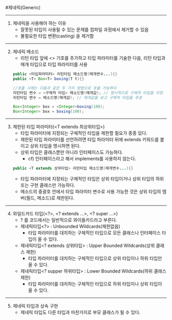 #제네릭(Generic)

------------
1. 제네릭을 사용해야 하는 이유
    - 잘못된 타입이 사용될 수 있는 문제를 컴파일 과정에서 제거할 수 있음
    - 불필요한 타입 변환(casting) 을 제거함

------------
2. 제네릭 메소드
   - 리턴 타입 앞에 <> 기호를 추가하고 타입 파라미터를 기술한 다음, 리턴 타입과 매개 타입으로 타입 파라미터를 사용
   ```java
   public <타입파라미터> 리턴타입 메소드명(매개변수...){}
   public <T> Box<T> boxing(T t){}
   
   //호출 시에는 다음과 같은 두 가지 방법으로 호출 가능하다
   리턴타입 변수 = <구체적 타입> 메소드명(매개값); // 명시적으로 구체적 타입을 지정
   리턴타입 변수 = 메소드명(매개값); // 매개값을 보고 구체적 타입을 추정
   
   Box<Integer> box = <Integer>boxing(100);
   Box<Integer> box = boxing(100);
   ```

------------
3. 제한된 타입 파라미터(<T extends 최상위타입>)
   - 타입 파라미터에 지정되는 구체적인 타입을 제한할 필요가 종종 있다.
   - 제한된 타입 파라미터를 선언하려면 타입 파라미터 뒤에 extends 키워드를 붙이고 상위 타입을 명시하면 된다.
   - 상위 타입은 클래스뿐만 아니라 인터페이스도 가능하다. 
      - cf) 인터페이스라고 해서 implements를 사용하지 않는다.
   ```java
   public <T extends 상위타입> 리턴타입 메소드명(매개변수...){}
   ```
   - 타입 파라미터에 지정되는 구체적인 타입은 상위 타입이거나 상위 타입의 하위 또는 구현 클래스만 가능하다.
   - 메소드의 중괄호 안에서 타입 파라미터 변수로 사용 가능한 것은 상위 타입의 멤버(필드, 메소드)로 제한된다.
   
---
4. 와일드카드 타입(<?>, <? extends ...>, <? super ...>)
   - ? 를 코드에서는 일반적으로 와이들카드라고 부른다.
   - 제네릭타입<?> : Unbounded Wildcards(제한없음)
      - 타입 파라미터를 대치하는 구체적인 타입으로 모든 클래스나 인터페이스 타입이 올 수 있다.
   - 제네릭타입<? extends 상위타입> : Upper Bounded Wildcards(상위 클래스 제한)
      - 타입 파라미터를 대치하는 구체적인 타입으로 상위 타입이나 하위 타입만 올 수 있다.
   - 제네릭타입<? supper 하위타입> : Lower Bounded Wildcards(하위 클래스 제한)
      - 타입 파라미터를 대치하는 구체적인 타입으로 하위 타입이나 상위 타입이 올 수 있다.

---
5. 제네릭 타입과 상속 구현
   - 제네릭 타입도 다른 타입과 마찬가지로 부모 클래스가 될 수 있다.